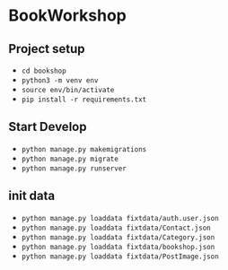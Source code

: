 # BookWorkshop
## Project setup
- `cd bookshop` 
- `python3 -m venv env`
- `source env/bin/activate`
- `pip install -r requirements.txt`

## Start Develop
- `python manage.py makemigrations`
- `python manage.py migrate`
- `python manage.py runserver`
## init data
- `python manage.py loaddata fixtdata/auth.user.json`
- `python manage.py loaddata fixtdata/Contact.json`
- `python manage.py loaddata fixtdata/Category.json`
- `python manage.py loaddata fixtdata/bookshop.json`
- `python manage.py loaddata fixtdata/PostImage.json`